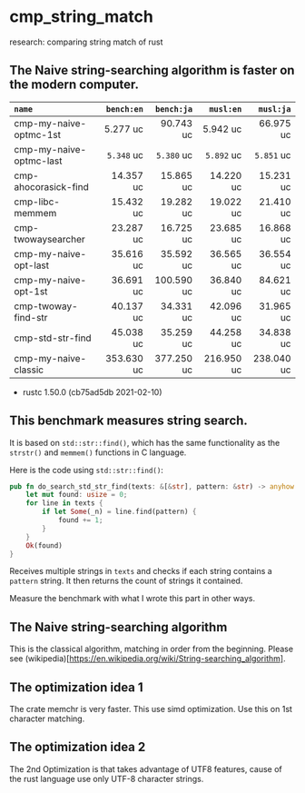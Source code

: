 # cmp_string_match
research: comparing string match of rust

## The Naive string-searching algorithm is faster on the modern computer.

|         `name`          | `bench:en`  | `bench:ja`  |  `musl:en`  |  `musl:ja`  |
|:------------------------|------------:|------------:|------------:|------------:|
| cmp-my-naive-optmc-1st  |    5.277 uc |   90.743 uc |    5.942 uc |   66.975 uc |
| cmp-my-naive-optmc-last |  `5.348` uc |  `5.380` uc |  `5.892` uc |  `5.851` uc |
| cmp-ahocorasick-find    |   14.357 uc |   15.865 uc |   14.220 uc |   15.231 uc |
| cmp-libc-memmem         |   15.432 uc |   19.282 uc |   19.022 uc |   21.410 uc |
| cmp-twowaysearcher      |   23.287 uc |   16.725 uc |   23.685 uc |   16.868 uc |
| cmp-my-naive-opt-last   |   35.616 uc |   35.592 uc |   36.565 uc |   36.554 uc |
| cmp-my-naive-opt-1st    |   36.691 uc |  100.590 uc |   36.840 uc |   84.621 uc |
| cmp-twoway-find-str     |   40.137 uc |   34.331 uc |   42.096 uc |   31.965 uc |
| cmp-std-str-find        |   45.038 uc |   35.259 uc |   44.258 uc |   34.838 uc |
| cmp-my-naive-classic    |  353.630 uc |  377.250 uc |  216.950 uc |  238.040 uc |

- rustc 1.50.0 (cb75ad5db 2021-02-10)

## This benchmark measures string search.

It is based on `std::str::find()`, which has the same functionality
as the `strstr()` and `memmem()` functions in C language.

Here is the code using `std::str::find()`:

```rust
pub fn do_search_std_str_find(texts: &[&str], pattern: &str) -> anyhow::Result<usize> {
    let mut found: usize = 0;
    for line in texts {
        if let Some(_n) = line.find(pattern) {
            found += 1;
        }
    }
    Ok(found)
}
```

Receives multiple strings in `texts` and checks if each string contains
a `pattern` string. It then returns the count of strings it contained.

Measure the benchmark with what I wrote this part in other ways.

## The Naive string-searching algorithm

This is the classical algorithm, matching in order from the beginning.
Please see (wikipedia)[https://en.wikipedia.org/wiki/String-searching_algorithm].

## The optimization idea 1

The crate memchr is very faster. This use simd optimization.
Use this on 1st character matching.

## The optimization idea 2

The 2nd Optimization is that takes advantage of UTF8 features,
cause of the rust language use only UTF-8 character strings.
